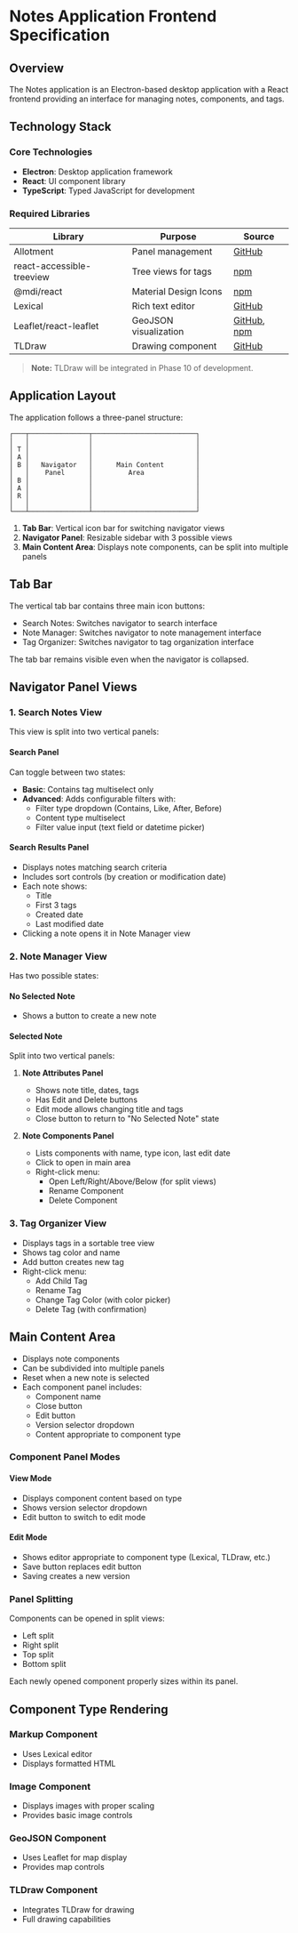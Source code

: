 # Notes Application Frontend Specification

## Overview

The Notes application is an Electron-based desktop application with a React frontend providing an interface for managing notes, components, and tags.

## Technology Stack

### Core Technologies

- **Electron**: Desktop application framework
- **React**: UI component library
- **TypeScript**: Typed JavaScript for development

### Required Libraries

| Library                   | Purpose               | Source                                                                                           |
| ------------------------- | --------------------- | ------------------------------------------------------------------------------------------------ |
| Allotment                 | Panel management      | [GitHub](https://github.com/johnwalley/allotment)                                                |
| react-accessible-treeview | Tree views for tags   | [npm](https://www.npmjs.com/package/react-accessible-treeview)                                   |
| @mdi/react                | Material Design Icons | [npm](https://www.npmjs.com/package/@mdi/react)                                                  |
| Lexical                   | Rich text editor      | [GitHub](https://github.com/facebook/lexical)                                                    |
| Leaflet/react-leaflet     | GeoJSON visualization | [GitHub](https://github.com/Leaflet/Leaflet), [npm](https://www.npmjs.com/package/react-leaflet) |
| TLDraw                    | Drawing component     | [GitHub](https://github.com/tldraw/tldraw)                                                       |

> **Note:** TLDraw will be integrated in Phase 10 of development.

## Application Layout

The application follows a three-panel structure:

```
┌───┬───────────────┬──────────────────────────┐
│   │               │                          │
│ T │               │                          │
│ A │               │                          │
│ B │   Navigator   │      Main Content        │
│   │    Panel      │         Area             │
│ B │               │                          │
│ A │               │                          │
│ R │               │                          │
│   │               │                          │
└───┴───────────────┴──────────────────────────┘
```

1. **Tab Bar**: Vertical icon bar for switching navigator views
2. **Navigator Panel**: Resizable sidebar with 3 possible views
3. **Main Content Area**: Displays note components, can be split into multiple panels

## Tab Bar

The vertical tab bar contains three main icon buttons:

- Search Notes: Switches navigator to search interface
- Note Manager: Switches navigator to note management interface
- Tag Organizer: Switches navigator to tag organization interface

The tab bar remains visible even when the navigator is collapsed.

## Navigator Panel Views

### 1. Search Notes View

This view is split into two vertical panels:

#### Search Panel

Can toggle between two states:

- **Basic**: Contains tag multiselect only
- **Advanced**: Adds configurable filters with:
  - Filter type dropdown (Contains, Like, After, Before)
  - Content type multiselect
  - Filter value input (text field or datetime picker)

#### Search Results Panel

- Displays notes matching search criteria
- Includes sort controls (by creation or modification date)
- Each note shows:
  - Title
  - First 3 tags
  - Created date
  - Last modified date
- Clicking a note opens it in Note Manager view

### 2. Note Manager View

Has two possible states:

#### No Selected Note

- Shows a button to create a new note

#### Selected Note

Split into two vertical panels:

1. **Note Attributes Panel**

   - Shows note title, dates, tags
   - Has Edit and Delete buttons
   - Edit mode allows changing title and tags
   - Close button to return to "No Selected Note" state

2. **Note Components Panel**
   - Lists components with name, type icon, last edit date
   - Click to open in main area
   - Right-click menu:
     - Open Left/Right/Above/Below (for split views)
     - Rename Component
     - Delete Component

### 3. Tag Organizer View

- Displays tags in a sortable tree view
- Shows tag color and name
- Add button creates new tag
- Right-click menu:
  - Add Child Tag
  - Rename Tag
  - Change Tag Color (with color picker)
  - Delete Tag (with confirmation)

## Main Content Area

- Displays note components
- Can be subdivided into multiple panels
- Reset when a new note is selected
- Each component panel includes:
  - Component name
  - Close button
  - Edit button
  - Version selector dropdown
  - Content appropriate to component type

### Component Panel Modes

#### View Mode

- Displays component content based on type
- Shows version selector dropdown
- Edit button to switch to edit mode

#### Edit Mode

- Shows editor appropriate to component type (Lexical, TLDraw, etc.)
- Save button replaces edit button
- Saving creates a new version

### Panel Splitting

Components can be opened in split views:

- Left split
- Right split
- Top split
- Bottom split

Each newly opened component properly sizes within its panel.

## Component Type Rendering

### Markup Component

- Uses Lexical editor
- Displays formatted HTML

### Image Component

- Displays images with proper scaling
- Provides basic image controls

### GeoJSON Component

- Uses Leaflet for map display
- Provides map controls

### TLDraw Component

- Integrates TLDraw for drawing
- Full drawing capabilities
